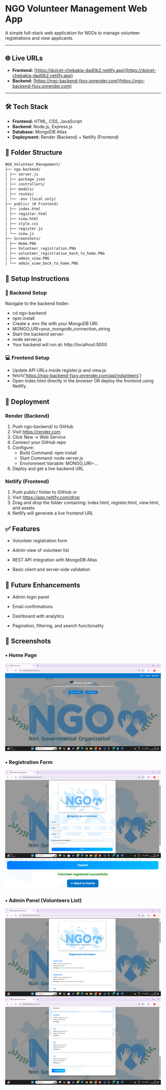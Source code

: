 # NGO Volunteer Management Web App

A simple full-stack web application for NGOs to manage volunteer registrations and view applicants.

---

## 🌐 Live URLs

- **Frontend:** [https://dulcet-chebakia-dad0b2.netlify.app](https://dulcet-chebakia-dad0b2.netlify.app)  
- **Backend:** [https://ngo-backend-fsxy.onrender.com](https://ngo-backend-fsxy.onrender.com)

---

## 🛠 Tech Stack

- **Frontend:** HTML, CSS, JavaScript  
- **Backend:** Node.js, Express.js  
- **Database:** MongoDB Atlas  
- **Deployment:** Render (Backend) + Netlify (Frontend)  

## 📁 Folder Structure
```
NGO_Volunteer_Management/
├── ngo-backend/
│ ├── server.js
│ ├── package.json
│ ├── controllers/
│ ├── models/
│ ├── routes/
│ └── .env (local only)
├── public/ (# Frontend)
│ ├── index.html
│ ├── register.html
│ ├── view.html
│ ├── style.css
│ ├── register.js
│ └── view.js
├── Screenshots/
│ ├── Home.PNG
│ ├── Volunteer_registration.PNG
│ ├── volunteer_registration_back_to_home.PNG
│ ├── admin_view.PNG
│ └── admin_view_back_to_home.PNG
```

## 🧩 Setup Instructions
### 🔧 Backend Setup
Navigate to the backend folder:

- cd ngo-backend
- npm install
- Create a .env file with your MongoDB URI:
-  MONGO_URI=your_mongodb_connection_string
- Start the backend server:
- node server.js
- Your backend will run at: http://localhost:5000

### 💻 Frontend Setup
- Update API URLs inside register.js and view.js:
- fetch('https://ngo-backend-fsxy.onrender.com/api/volunteers')
- Open index.html directly in the browser OR deploy the frontend using Netlify.

## 🚀 Deployment
### Render (Backend)
1. Push ngo-backend/ to GitHub
2. Visit https://render.com
3. Click New → Web Service
4. Connect your GitHub repo
5. Configure:
    - Build Command: npm install
    - Start Command: node server.js
    - Environment Variable: MONGO_URI=...
6. Deploy and get a live backend URL

### Netlify (Frontend)
1. Push public/ folder to GitHub or
2. Visit https://app.netlify.com/drop
3. Drag and drop the folder containing:
index.html, register.html, view.html, and assets
4. Netlify will generate a live frontend URL

## ✅ Features
- Volunteer registration form

- Admin view of volunteer list

- REST API integration with MongoDB Atlas

- Basic client and server-side validation

## 🔮 Future Enhancements
- Admin login panel

- Email confirmations

- Dashboard with analytics

- Pagination, filtering, and search functionality

## 📸 Screenshots

### • Home Page  
[![Home](Screenshots/Home.PNG)](Screenshots/Home.PNG)

### • Registration Form  
[![Register](Screenshots/Volunteer_registration.PNG)](Screenshots/Volunteer_registration.PNG)  
[![Back](Screenshots/volunteer_registration_back_to_home.PNG)](Screenshots/volunteer_registration_back_to_home.PNG)

### • Admin Panel (Volunteers List)  
[![Admin](Screenshots/admin_view.PNG)](Screenshots/admin_view.PNG)  
[![Back](Screenshots/admin_view_back_to_home.PNG)](Screenshots/admin_view_back_to_home.PNG)
